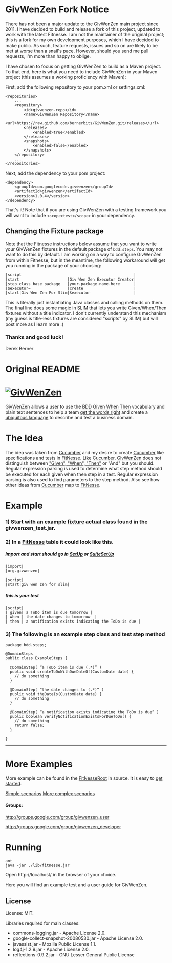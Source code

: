 # GivWenZen Fork Notice

There has not been a major update to the GivWenZen main project since 2011. I have decided to build and release a fork of this project, updated to work with the latest Fitnesse. I am not the maintainer of the original project; this is a fork for my own development purposes, which I have decided to make public. As such, feature requests, issues and so on are likely to be met at worse than a snail's pace. However, should you send me pull requests, I'm more than happy to oblige. 

I have chosen to focus on getting GivWenZen to build as a Maven project. To that end, here is what you need to include GivWenZen in your Maven project (this assumes a working proficiency with Maven):

First, add the following repository to your pom.xml or settings.xml:

    <repositories>
        ...
        <repository>
            <id>givwenzen-repo</id>
            <name>GivWenZen Repository</name>
            <url>https://raw.github.com/bernerbits/GivWenZen.git/releases</url>
            <releases>
                <enabled>true</enabled>
            </releases>
            <snapshots>
                <enabled>false</enabled>
            </snapshots>
        </repository>
        ...
    </repositories>

Next, add the dependency to your pom project:

    <dependency>
        <groupId>com.googlecode.givwenzen</groupId>
        <artifactId>givwenzen</artifactId>
        <version>1.0.4</version>
    </dependency>

That's it! Note that if you are using GivWenZen with a testing framework you will want to include `<scope>test</scope>` in your dependency.

## Changing the Fixture package

Note that the Fitnesse instructions below assume that you want to write your GivWenZen fixtures in the default package of `bdd.steps`. You may not want to do this by default. I am working on a way to configure GivWenZen from within Fitnesse, but in the meantime, the following workaround will get you running in the package of your choosing:

    |script                                                 |
    |start                     |Giv Wen Zen Executor Creator|
    |step class base package   |your.package.name.here      |
    |$executor=                |create                      |
    |start|Giv Wen Zen For Slim|$executor                   |

This is literally just instantiating Java classes and calling methods on them. The final line does some magic in SLIM that lets you write Given/When/Then fixtures without a title indicator. I don't currently understand this mechanism (my guess is title-less fixtures are considered "scripts" by SLIM) but will post more as I learn more :)

### Thanks and good luck! 
Derek Berner

# Original README

# [![GivWenZen](http://code.google.com/p/givwenzen/logo?logo_id=1253844639&nonsense=something_that_ends_with.png)][GivWenZen]

[GivWenZen][] allows a user to use the [BDD][] [Given When Then][] vocabulary and plain text sentences to help a team [get the words right][] and create a [ubiquitous language][]  to describe and test a business domain.

# The Idea 

The idea was taken from [Cucumber][] and my desire to create [Cucumber][] like specifications and tests in [FitNesse][]. Like [Cucumber][], [GivWenZen][] does not distinguish between ["Given", "When", "Then"][Given When Then] or "And" but you should. Regular expression parsing is used to determine what step method should be executed for each given when then step in a test. Regular expression parsing is also used to find parameters to the step method. Also see how other ideas from [Cucumber][] map to [FitNesse][].

# Example 
### 1) Start with an example [fixture](http://code.google.com/p/givwenzen/wiki/ExampleSlimFixture "fixture") actual class found in the givwenzen_test.jar.

### 2) In a [FitNesse][] table it could look like this.

##### import and start should go in [SetUp](http://fitnesse.org/FitNesse.UserGuide.SpecialPages) or [SuiteSetUp](http://fitnesse.org/FitNesse.UserGuide.SpecialPages)

    |import|
    |org.givwenzen|

    |script|
    |start|giv wen zen for slim|

##### this is your test 

    |script|
    | given| a ToDo item is due tomorrow |
    | when | the date changes to tomorrow  |
    | then | a notification exists indicating the ToDo is due |

### 3) The following is an example step class and test step method

    package bdd.steps;

    @DomainSteps
    public class ExampleSteps {

      @DomainStep( “a ToDo item is due (.*)” )
      public void createToDoWithDueDateOf(CustomDate date) {
        // do something
      }

      @DomainStep( “the date changes to (.*)” )
      public void theDateIs(CustomDate date) {
        // do something
      }

      @DomainStep( “a notification exists indicating the ToDo is due” )
      public boolean verifyNotificationExistsForDueToDo() {
        // do something
        return false;
      }

    }

----

# More Examples 
More example can be found in the [FitNesseRoot][] in source.  It is easy to [get started][Getting Started].

[Simple scenarios](http://code.google.com/p/givwenzen/source/browse/#svn/trunk/FitNesseRoot/GivWenZenTests/SimpleStepScenario "Simple scenarios")
[More complex scenarios](http://code.google.com/p/givwenzen/source/browse/#svn/trunk/FitNesseRoot/GivWenZenTests/ComplexStepScenario "More complex scenarios")

#### Groups:

http://groups.google.com/group/givwenzen_user

http://groups.google.com/group/givwenzen_developer

# Running

    ant
    java -jar ./lib/fitnesse.jar

Open http://localhost/ in the browser of your choice.

Here you will find an example test and a user guide for GivWenZen.

## License

License: MIT.

Libraries required for main classes:

* commons-logging.jar - Apache License 2.0.
* google-collect-snapshot-20080530.jar - Apache License 2.0.
* javassist.jar - Mozilla Public License 1.1. 
* log4j-1.2.9.jar - Apache License 2.0.
* reflections-0.9.2.jar - GNU Lesser General Public License

[GivWenZen]: <http://code.google.com/p/givwenzen> "GivWenZen"
[BDD]: <http://behaviour-driven.org/> "BDD"
[Given When Then]: <http://wiki.github.com/aslakhellesoy/cucumber/given-when-then> "Given When Then"
[Cucumber]: <http://cukes.info/> "Cucumber"
[get the words right]: <http://behaviour-driven.org/GettingTheWordsRight> "Get The Words Right"
[ubiquitous language]: <http://behaviour-driven.org/UbiquitousLanguage> "Ubiquitous Language"
[Fitnesse]: <http://fitnesse.org/> "FitNesse"
[Getting Started]: <http://code.google.com/p/givwenzen/wiki/GettingStarted> "Getting Started"
[FitNesseRoot]: <FitNesseRoot/> "FitNesseRoot"
